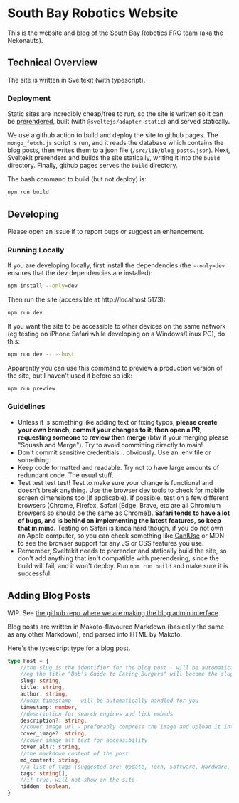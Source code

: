 # South Bay Robotics Website
This is the website and blog of the South Bay Robotics FRC team (aka the Nekonauts).

## Technical Overview
The site is written in Sveltekit (with typescript).

### Deployment
Static sites are incredibly cheap/free to run, so the site is written so it can be [prerendered](https://kit.svelte.dev/docs/glossary#prerendering), built (with `@sveltejs/adapter-static`) and served statically.

We use a github action to build and deploy the site to github pages. The `mongo_fetch.js` script is run, and it reads the database which contains the blog posts, then writes them to a json file (`/src/lib/blog_posts.json`). Next, Sveltekit prerenders and builds the site statically, writing it into the `build` directory. Finally, github pages serves the `build` directory.

The bash command to build (but not deploy) is:

```bash
npm run build
```

## Developing
Please open an issue if to report bugs or suggest an enhancement.

### Running Locally
If you are developing locally, first install the dependencies (the `--only=dev` ensures that the dev dependencies are installed):

```bash
npm install --only=dev
```

Then run the site (accessible at http://localhost:5173):

```bash
npm run dev
```

If you want the site to be accessible to other devices on the same network (eg testing on iPhone Safari while developing on a Windows/Linux PC), do this:

```bash
npm run dev -- --host
```

Apparently you can use this command to preview a production version of the site, but I haven't used it before so idk:

```bash
npm run preview
```

### Guidelines
- Unless it is something like adding text or fixing typos, **please create your own branch, commit your changes to it, then open a PR, requesting someone to review then merge** (btw if your merging please "Squash and Merge"). Try to avoid committing directly to main!
- Don't commit sensitive credentials... obviously. Use an .env file or something.
- Keep code formatted and readable. Try not to have large amounts of redundant code. The usual stuff.
- Test test test test! Test to make sure your change is functional and doesn't break anything. Use the browser dev tools to check for mobile screen dimensions too (if applicable). If possible, test on a few different browsers (Chrome, Firefox, Safari [Edge, Brave, etc are all Chromium browsers so should be the same as Chrome]). **Safari tends to have a lot of bugs, and is behind on implementing the latest features, so keep that in mind.** Testing on Safari is kinda hard though, if you do not own an Apple computer, so you can check something like [CanIUse](https://caniuse.com/) or MDN to see the browser support for any JS or CSS features you use.
- Remember, Sveltekit needs to prerender and statically build the site, so don't add anything that isn't compatible with prerendering, since the build will fail, and it won't deploy. Run `npm run build` and make sure it is successful.

## Adding Blog Posts
WIP. See [the github repo where we are making the blog admin interface](https://github.com/frc-sbr/blog-admin).

Blog posts are written in Makoto-flavoured Markdown (basically the same as any other Markdown), and parsed into HTML by Makoto.

Here's the typescript type for a blog post.

```typescript
type Post = {
    //the slug is the identifier for the blog post - will be automatically handled for you
    //eg the title "Bob's Guide to Eating Burgers" will become the slug "bobs-guide-to-eating-burgers"
    slug: string,
    title: string,
    author: string,
    //unix timestamp - will be automatically handled for you
    timestamp: number,
    //description for search engines and link embeds
    description?: string,
    //cover image url - preferably compress the image and upload it into /static/photos
    cover_image?: string,
    //cover image alt text for accessibility
    cover_alt?: string,
    //the markdown content of the post
    md_content: string,
    //a list of tags (suggested are: Update, Tech, Software, Hardware, Embedded, Travel, but any arbitrary tags are fine). Max 5, please.
    tags: string[],
    //if true, will not show on the site
    hidden: boolean,
}
```
